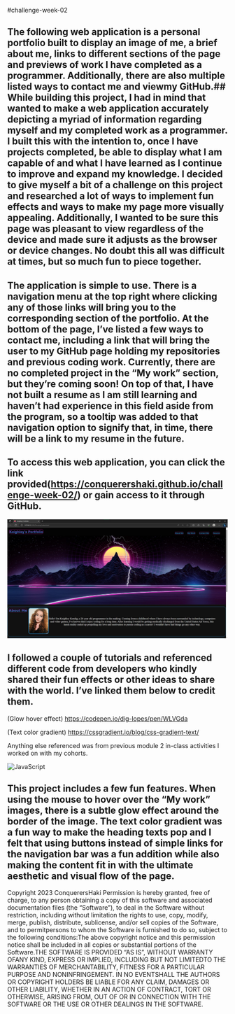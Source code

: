 #challenge-week-02

## The following web application is a personal portfolio built to display an image of me, a brief about me, links to different sections of the page and previews of work I have completed as a programmer. Additionally, there are also multiple listed ways to contact me and viewmy GitHub.## While building this project, I had in mind that wanted to make a web application accurately depicting a myriad of information regarding myself and my completed work as a programmer. I built this with the intention to, once I have projects completed, be able to display what I am capable of and what I have learned as I continue to improve and expand my knowledge. I decided to give myself a bit of a challenge on this project and researched a lot of ways to implement fun effects and ways to make my page more visually appealing. Additionally, I wanted to be sure this page was pleasant to view regardless of the device and made sure it adjusts as the browser or device changes. No doubt this all was difficult at times, but so much fun to piece together. 

## The application is simple to use. There is a navigation menu at the top right where clicking any of those links will bring you to the corresponding section of the portfolio. At the bottom of the page, I’ve listed a few ways to contact me, including a link that will bring the user to my GitHub page holding my repositories and previous coding work. Currently, there are no completed project in the “My work” section, but they’re coming soon! On top of that, I have not built a resume as I am still learning and haven’t had experience in this field aside from the program, so a tooltip was added to that navigation option to signify that, in time, there will be a link to my resume in the future.


## To access this web application, you can click the link provided(https://conquerershaki.github.io/challenge-week-02/) or gain access to it through GitHub.

![Application screenshot](./images/Screenshot%202023-08-17%20131433.jpg)


## I followed a couple of tutorials and referenced different code from developers who kindly shared their fun effects or other ideas to share with the world. I’ve linked them below to credit them. 

(Glow hover effect) https://codepen.io/dig-lopes/pen/WLVGda

(Text color gradient) https://cssgradient.io/blog/css-gradient-text/

Anything else referenced was from previous module 2 in-class activities I worked on with my cohorts.

![JavaScript]( https://img.shields.io/badge/logo-javascript-blue?logo=javascript) 

## This project includes a few fun features. When using the mouse to hover over the “My work” images, there is a subtle glow effect around the border of the image. The text color gradient was a fun way to make the heading texts pop and I felt that using buttons instead of simple links for the navigation bar was a fun addition while also making the content fit in with the ultimate aesthetic and visual flow of the page.


Copyright 2023 ConquerersHaki Permission is hereby granted, free of charge, to any person obtaining a copy of this software and associated documentation files (the “Software”), to deal in the Software without restriction, including without limitation the rights to use, copy, modify, merge, publish, distribute, sublicense, and/or sell copies of the Software, and to permitpersons to whom the Software is furnished to do so, subject to the following conditions:The above copyright notice and this permission notice shall be included in all copies or substantial portions of the Software.THE SOFTWARE IS PROVIDED “AS IS”, WITHOUT WARRANTY OFANY KIND, EXPRESS OR IMPLIED, INCLUDING BUT NOT LIMITEDTO THE WARRANTIES OF MERCHANTABILITY, FITNESS FOR A PARTICULAR PURPOSE AND NONINFRINGEMENT. IN NO EVENTSHALL THE AUTHORS OR COPYRIGHT HOLDERS BE LIABLE FOR ANY CLAIM, DAMAGES OR OTHER LIABILITY, WHETHER IN AN ACTION OF CONTRACT, TORT OR OTHERWISE, ARISING FROM, OUT OF OR IN CONNECTION WITH THE SOFTWARE OR THE USE OR OTHER DEALINGS IN THE SOFTWARE.
